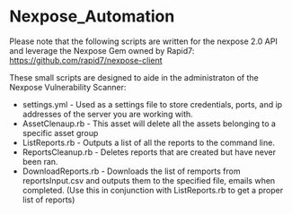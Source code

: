 # Nexpose_Automation

Please note that the following scripts are written for the nexpose 2.0 API and leverage the Nexpose Gem owned by Rapid7: https://github.com/rapid7/nexpose-client


These small scripts are designed to aide in the administraton of the Nexpose Vulnerability Scanner:

* settings.yml - Used as a settings file to store credentials, ports, and ip addresses of the server you are working with. 
* AssetClenaup.rb - This asset will delete all the assets belonging to a specific asset group
* ListReports.rb - Outputs a list of all the reports to the command line.
* ReportsCleanup.rb - Deletes reports that are created but have never been ran. 
* DownloadReports.rb - Downloads the list of remports from reportsInput.csv and outputs them to the specified file, emails when completed. (Use this in conjunction with ListReports.rb to get a proper list of reports)
